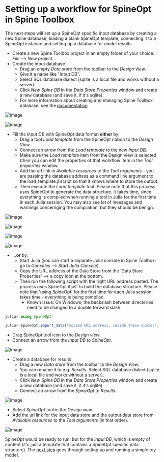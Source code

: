 # Setting up a workflow for SpineOpt in Spine Toolbox

The next steps will set up a SpineOpt specific input database by creating a new Spine database, loading a blank SpineOpt template, connecting it to a SpineOpt instance and setting up a database for model results. 

- Create a new Spine Toolbox project in an empty folder of your choice: *File* --> *New project...*
- Create the input database
    - Drag an empty *Data store* from the toolbar to the *Design View*. 
    - Give it a name like "Input DB". 
    - Select SQL database dialect (sqlite is a local file and works without a server). 
    - Click *New Spine DB* in the *Data Store Properties* window and create a new database (and save it, if it's sqlite).
    - For more information about creating and managing Spine Toolbox database, see the [documentation](https://spine-toolbox.readthedocs.io/en/latest/spine_db_editor/index.html)

![image](https://user-images.githubusercontent.com/40472544/114974364-e8013200-9e8a-11eb-99d6-9fbbd0d3992b.png)

![image](https://user-images.githubusercontent.com/40472544/114976986-97400800-9e8f-11eb-8bec-79d85aac5a66.png)

- Fill the *Input DB* with SpineOpt data format **either** by:
    - Drag a tool *Load template* from the SpineOpt ribbon to the *Design View*. 
    - Connect an arrow from the *Load template* to the new *Input DB*. 
    - Make sure the  *Load template* item from the Design view is selected (then you can edit the properties of that workflow item in the *Tool properties* window. 
    - Add the url link in *Available resources* to the *Tool arguments* - you are passing the database address as a command line argument to the load_template.jl script so that it knows where to store the output. 
    - Then execute the *Load template* tool. Please note that this process uses SpineOpt to generate the data structure. It takes time, since everything is compiled when running a tool in Julia for the first time in each Julia session. You may also see lot of messages and warnings concernging the compilation, but they should be benign.
      
![image](https://user-images.githubusercontent.com/40472544/114975150-6d391680-9e8c-11eb-94d3-325f56ff55cf.png)

![image](https://user-images.githubusercontent.com/40472544/114975271-9eb1e200-9e8c-11eb-93a5-5da3d07b8039.png)

![image](https://user-images.githubusercontent.com/40472544/114975643-44fde780-9e8d-11eb-9ea6-873b39d8ce9f.png)

![image](https://user-images.githubusercontent.com/40472544/114975723-68c12d80-9e8d-11eb-8053-a17ca1190114.png)

- ...**or** by:
    - Start Julia (you can start a separate Julia console in Spine Toolbox: go to *Consoles* --> *Start Julia Console*). 
    - Copy the URL address of the Data Store from the 'Data Store Properties' --> a copy icon at the bottom. 
    - Then run the following script with the right URL address pasted. The process uses SpineOpt itself to build the database structure. Please note that 'using SpineOpt' for the first time for each Julia session takes time - everything is being compiled.
        - Known issue: On Windows, the backslash between directories need to be changed to a double forward slash.

```julia
julia> using SpineOpt

julia> SpineOpt.import_data("copied URL address, inside these quotes", SpineOpt.template(), "Load SpineOpt template")
```

- Drag SpineOpt tool icon to the *Design view*. 
- Connect an arrow from the *Input DB* to *SpineOpt*. 

![image](https://user-images.githubusercontent.com/40472544/114976496-bdb17380-9e8e-11eb-827c-232bd5027818.png)


- Create a database for results
    - Drag a new *Data store* from the toolbar to the *Design View*. 
    - You can rename it to e.g. *Results*. Select SQL database dialect (sqlite is a local file and works without a server). 
    - Click *New Spine DB* in the *Data Store Properties* window and create a new database (and save it, if it's sqlite). 
    - Connect an arrow from the *SpineOpt* to *Results*.

![image](https://user-images.githubusercontent.com/40472544/114977707-c99e3500-9e90-11eb-9da1-356ed191ffb3.png)

- Select *SpineOpt* tool in the *Design view*. 
- Add the url link for the input data store and the output data store from *Available resources* to the *Tool arguments* (in that order).

![image](https://user-images.githubusercontent.com/40472544/114977877-171aa200-9e91-11eb-89e0-9896f6cc1fab.png)

SpineOpt would be ready to run, but for the *Input DB*, which is empty of content (it's just a template that contains a SpineOpt specific data structure). The [next step](https://spine-project.github.io/SpineOpt.jl/latest/getting_started/creating_your_own_model/) goes through setting up and running a simple toy model.
